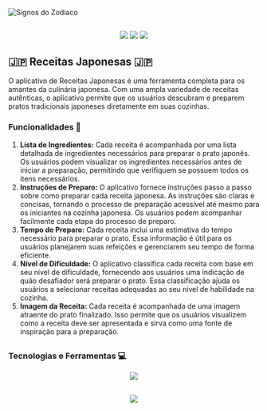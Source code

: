
![Signos do Zodiaco](https://1lusca.github.io/assets/img/portfolio/receitsajaponesas.png)

##

<p align="center">
  <img src="https://img.shields.io/badge/Android-3DDC84?logo=android&logoColor=white"/>
  <img src="https://img.shields.io/github/license/1lusca/receitas-japonesas">
  <img src="https://img.shields.io/github/followers/1lusca.svg?style=social&label=Follow&maxAge=2592000">
</p>

## 🇯🇵 Receitas Japonesas 🇯🇵

O aplicativo de Receitas Japonesas é uma ferramenta completa para os amantes da culinária japonesa. Com uma ampla variedade de receitas autênticas, o aplicativo permite que os usuários descubram e preparem pratos tradicionais japoneses diretamente em suas cozinhas.

### Funcionalidades 🔨
1. **Lista de Ingredientes:** Cada receita é acompanhada por uma lista detalhada de ingredientes necessários para preparar o prato japonês. Os usuários podem visualizar os ingredientes necessários antes de iniciar a preparação, permitindo que verifiquem se possuem todos os itens necessários.
2. **Instruções de Preparo:** O aplicativo fornece instruções passo a passo sobre como preparar cada receita japonesa. As instruções são claras e concisas, tornando o processo de preparação acessível até mesmo para os iniciantes na cozinha japonesa. Os usuários podem acompanhar facilmente cada etapa do processo de preparo.
3. **Tempo de Preparo:** Cada receita inclui uma estimativa do tempo necessário para preparar o prato. Essa informação é útil para os usuários planejarem suas refeições e gerenciarem seu tempo de forma eficiente.
4. **Nível de Dificuldade:** O aplicativo classifica cada receita com base em seu nível de dificuldade, fornecendo aos usuários uma indicação de quão desafiador será preparar o prato. Essa classificação ajuda os usuários a selecionar receitas adequadas ao seu nível de habilidade na cozinha.
5. **Imagem da Receita:** Cada receita é acompanhada de uma imagem atraente do prato finalizado. Isso permite que os usuários visualizem como a receita deve ser apresentada e sirva como uma fonte de inspiração para a preparação.

##

### Tecnologias e Ferramentas 💻

<p align="center">
  <img src="https://skillicons.dev/icons?i=flutter,dart,firebase,figma,git,github" />
</p>

##

<p align="center">
  <img src="http://ForTheBadge.com/images/badges/built-with-love.svg">
</p>
